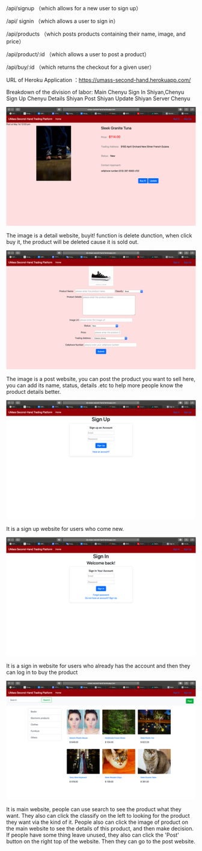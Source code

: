 /api/signup （which allows for a new user to sign up）

/api/ signin （which allows a user to sign in）

/api/products （which posts products containing their name, image, and price）

/api/product/:id （which allows a user to post a product）

/api/buy/:id （which returns the checkout for a given user）

URL of Heroku Application ：https://umass-second-hand.herokuapp.com/

Breakdown of the division of labor: 
Main Chenyu
Sign In Shiyan,Chenyu
Sign Up Chenyu
Details Shiyan
Post Shiyan
Update Shiyan
Server Chenyu

![image](https://github.com/congchenyu/cs326-final-theta/blob/main/docs/1.png)

The image is a detail website, buyit! function is delete dunction, when click buy it, the product will be deleted cause it is sold out.

![image](https://github.com/congchenyu/cs326-final-theta/blob/main/docs/2.png)

The image is a post website, you can post the product you want to sell here, you can add its name, status, details .etc to help more people know the product details better. 

![image](https://github.com/congchenyu/cs326-final-theta/blob/main/docs/3.png)

It is a sign up website for users who come new.

![image](https://github.com/congchenyu/cs326-final-theta/blob/main/docs/4.png)

It is a sign in website for users who already has the account and then they can log in to buy the product

![image](https://github.com/congchenyu/cs326-final-theta/blob/main/docs/5.png)

It is main website, people can use search to see the product what they want. They also can click the classify on the left to looking for the product they want via 
the kind of it. People also can click the image of product on the main website to see the details of this product, and then make decision. If people have some thing leave unused, they also can click the 'Post' button on the right top of the website. Then they can go to the post website.
